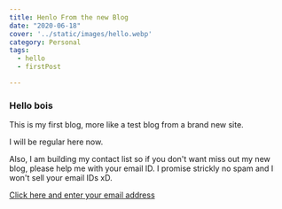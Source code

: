 ```yaml
---
title: Henlo From the new Blog
date: "2020-06-18"
cover: '../static/images/hello.webp'
category: Personal
tags:
  - hello
  - firstPost

---
```


### Hello bois

This is my first blog, more like a test blog from a brand new site.

I will be regular here now. 

Also, I am building my contact list so if you don't want miss out my new blog, please help me with your email ID. I promise strickly no spam and I won't sell your email IDs xD.

[Click here and enter your email address](https://www.teeaarbee.com/#blog)